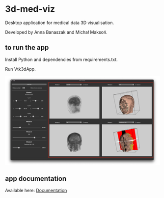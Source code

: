 # 3d-med-viz

Desktop application for medical data 3D visualisation.
 
Developed by Anna Banaszak and Michał Maksoń. 


## to run the app

Install Python and dependencies from requirements.txt.
 
Run Vtk3dApp.

![Main window](https://github.com/ankke/3d-med-viz/blob/master/images/main_window.png)

## app documentation
Available here: [Documentation][Documentation]

[Documentation]: https://github.com/ankke/3d-med-viz/blob/master/Documentation.pdf